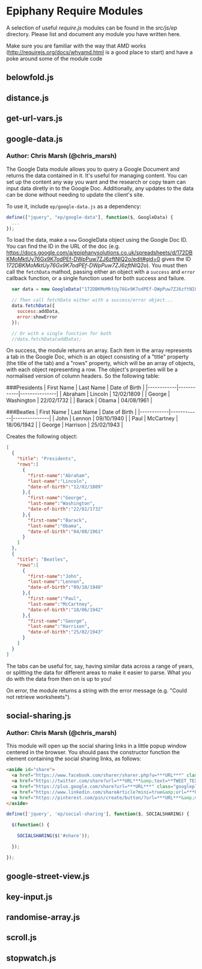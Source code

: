 # Epiphany Require Modules

A selection of useful _require.js_ modules can be found in the _src/js/ep_ directory. Please list and document any module you have written here.

Make sure you are familiar with the way that AMD works (http://requirejs.org/docs/whyamd.html is a good place to start) and have a poke around some of the module code

## belowfold.js

## distance.js

## get-url-vars.js

## google-data.js
### Author: Chris Marsh (@chris_marsh)

The Google Data module allows you to query a Google Document and returns the data contained in it. It's useful for managing content. You can set up the content any way you want and the research or copy team can input data diretly in to the Google Doc. Additionally, any updates to the data can be done without needing to update the client's site.

To use it, include `ep/google-data.js` as a dependency:

```js
define(["jquery", "ep/google-data"], function($, GoogleData) {
  ...
});
```

To load the data, make a `new` GoogleData object using the Google Doc ID. You can find the ID in the URL of the doc (e.g. https://docs.google.com/a/epiphanysolutions.co.uk/spreadsheets/d/172DBKMoMktUy76Gx9K7odPEf-DWpPuw7ZJ6zftNIQ2o/edit#gid=0 gives the ID *172DBKMoMktUy76Gx9K7odPEf-DWpPuw7ZJ6zftNIQ2o*). You must then call the `fetchData` mathod, passing either an object with a `success` and `error` callback function, or a single function used for both success and failure.

```js
  var data = new GoogleData("172DBKMoMktUy76Gx9K7odPEf-DWpPuw7ZJ6zftNIQ2o");

  // Then call fetchData either with a success/error object...
  data.fetchData({
    success:addData,
    error:showError
  });

  // Or with a single function for both
  //data.fetchData(addData);
```

On success, the module returns an array. Each item in the array represents a tab in the Google Doc, which is an object consisting of a "title" property (the title of the tab) and a "rows" property, which will be an array of objects, with each object representing a row. The object's properties will be a normalised version of column headers. So the following table:

###Presidents
| First Name | Last Name  | Date of Birth |
|------------|------------|---------------|
| Abraham    | Lincoln    | 12/02/1809    |
| George     | Washington | 22/02/1732    |
| Barack     | Obama      | 04/08/1961    |

###Beatles
| First Name | Last Name  | Date of Birth |
|------------|------------|---------------|
| John       | Lennon     | 09/10/1940    |
| Paul       | McCartney  | 18/06/1942    |
| George     | Harrison   | 25/02/1943    |

Creates the following object:

```json
[
  {
    "title": "Presidents",
    "rows":[
      {
        "first-name":"Abraham",
        "last-name":"Lincoln",
        "date-of-birth":"12/02/1809"
      },{
        "first-name":"George",
        "last-name":"Washington",
        "date-of-birth":"22/02/1732"
      },{
        "first-name":"Barack",
        "last-name":"Obama",
        "date-of-birth":"04/08/1961"
      }
    ]
  },
  {
    "title": "Beatles",
    "rows":[
      {
        "first-name":"John",
        "last-name":"Lennon",
        "date-of-birth":"09/10/1940"
      },{
        "first-name":"Paul",
        "last-name":"McCartney",
        "date-of-birth":"18/06/1942"
      },{
        "first-name":"George",
        "last-name":"Harrison",
        "date-of-birth":"25/02/1943"
      }
    ]
  }
]
```

The tabs can be useful for, say, having similar data across a range of years, or splitting the data for different areas to make it easier to parse. What you do with the data from then on is up to you!

On error, the module returns a string with the error message (e.g. "Could not retrieve worksheets").

## social-sharing.js
### Author: Chris Marsh (@chris_marsh)

This module will open up the social sharing links in a little popup window centered in the browser. You should pass the constructor function the element containing the social sharing links, as follows:

```html
<aside id="share">
  <a href="https://www.facebook.com/sharer/sharer.php?u=***URL***" class="facebook">Facebook</a>
  <a href="https://twitter.com/share?url=***URL***&amp;text=**TWEET_TEXT***&amp;via=**TWITTER_VIA***" class="twitter">Twitter</a>
  <a href="https://plus.google.com/share?url=***URL***" class="googleplus">Google Plus</a>
  <a href="https://www.linkedin.com/shareArticle?mini=true&amp;url=***URL***&amp;title=***TITLE***&amp;summary=***SUMMARY***&amp;source=***SOURCE***" class="linkedin">LinkedIn</a>
  <a href="https://pinterest.com/pin/create/button/?url=***URL***&amp;media=***IMAGE***&amp;description=***DESCRIPTION***" class="pinterest">Pinterest</a>
</aside>
```

```js
define(['jquery', 'ep/social-sharing'], function($, SOCIALSHARING) {

  $(function() {

    SOCIALSHARING($('#share'));

  });

});
```

## google-street-view.js

## key-input.js

## randomise-array.js

## scroll.js

## stopwatch.js
